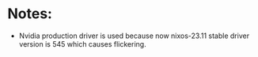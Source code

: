 # Notes:
- Nvidia production driver is used because now nixos-23.11 stable driver version is 545 which causes flickering.